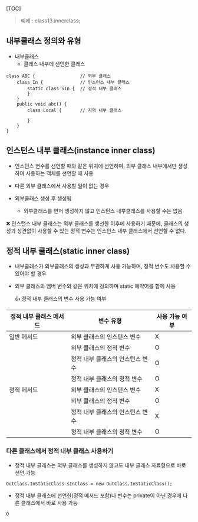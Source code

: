 [TOC]

> 예제 : class13.innerclass;

## 내부클래스 정의와 유형

- 내부클래스
  - 클래스 내부에 선언한 클래스

```
class ABC {					// 외부 클래스
	class In {				// 인스턴스 내부 클래스
		static class SIn {	// 정적 내부 클래스
		}
	}
	public void abc() {
		class Local {		// 지역 내부 클래스
		
		}
	}
}
```



## 인스턴스 내부 클래스(instance inner class)

- 인스턴스 변수를 선언할 때와 같은 위치에 선언하며, 외부 클래스 내부에서만 생성하여 사용하는 객체를 선언할 때 사용



- 다른 외부 클래스에서 사용할 일이 없는 경우
- 외부클래스 생성 후 생성됨
  - 외부클래스를 먼저 생성하지 않고 인스턴스 내부클래스를 사용할 수는 없음



❌ 인스턴스 내부 클래스는 외부 클래스를 생선한 이후에 사용하기 때문에, 클래스의 생성과 상관없이 사용할 수 있는 정적 변수는 인스턴스 내부 클래스에서 선언할 수 없다.



## 정적 내부 클래스(static inner class)

- 내부클래스가 외부클래스의 생성과 무관하게 사용 가능하며, 정적 변수도 사용할 수 있어야 할 경우

- 외부 클래스의 멤버 변수와 같은 위치에 정의하며 static 예약어를 함께 사용

  👍 정적 내부 클래스의 변수 사용 가능 여부

| 정적 내부 클래스 메서드 | 변수 유형                        | 사용 가능 여부 |
| ----------------------- | -------------------------------- | -------------- |
| 일반 메서드             | 외부 클래스의 인스턴스 변수      | X              |
|                         | 외부 클래스의 정적 변수          | O              |
|                         | 정적 내부 클래스의 인스턴스 변수 | O              |
|                         | 정적 내부 클래스의 정적 변수     | O              |
| 정적 메서드             | 외부 클래스의 인스턴스 변수      | X              |
|                         | 외부 클래스의 정적 변수          | O              |
|                         | 정적 내부 클래스의 인스턴스 변수 | X              |
|                         | 정적 내부 클래스의 정적 변수     | O              |



### 다른 클래스에서 정적 내부 클래스 사용하기

- 정적 내부 클래스는 외부 클래스를 생성하지 않고도 내부 클래스 자료형으로 바로 선언 가능

```
OutClass.InStaticClass sInClass = new OutClass.InStaticClass();
```

- 정적 내부 클래스에 선언한(정적 메서드 포함)나 변수는 private이 아닌 경우에 다른 클래스에서 바로 사용 가능

```
O
```

